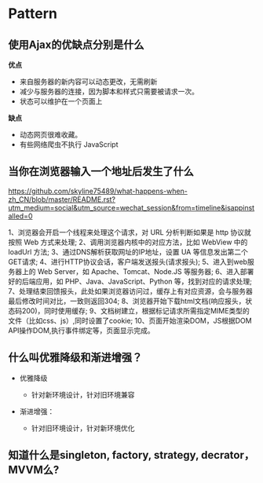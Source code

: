 # Pattern

## 使用Ajax的优缺点分别是什么

**优点**
* 来自服务器的新内容可以动态更改，无需刷新
* 减少与服务器的连接，因为脚本和样式只需要被请求一次。
* 状态可以维护在一个页面上

**缺点**
* 动态网页很难收藏。
* 有些网络爬虫不执行 JavaScript


## 当你在浏览器输入一个地址后发生了什么
https://github.com/skyline75489/what-happens-when-zh_CN/blob/master/README.rst?utm_medium=social&utm_source=wechat_session&from=timeline&isappinstalled=0


1、浏览器会开启一个线程来处理这个请求，对 URL 分析判断如果是 http 协议就按照 Web 方式来处理;
2、调用浏览器内核中的对应方法，比如 WebView 中的 loadUrl 方法;
3、通过DNS解析获取网址的IP地址，设置 UA 等信息发出第二个GET请求;
4、进行HTTP协议会话，客户端发送报头(请求报头);
5、进入到web服务器上的 Web Server，如 Apache、Tomcat、Node.JS 等服务器;
6、进入部署好的后端应用，如 PHP、Java、JavaScript、Python 等，找到对应的请求处理;
7、处理结束回馈报头，此处如果浏览器访问过，缓存上有对应资源，会与服务器最后修改时间对比，一致则返回304;
8、浏览器开始下载html文档(响应报头，状态码200)，同时使用缓存;
9、文档树建立，根据标记请求所需指定MIME类型的文件（比如css、js）,同时设置了cookie;
10、页面开始渲染DOM，JS根据DOM API操作DOM,执行事件绑定等，页面显示完成。


## 什么叫优雅降级和渐进增强？

* 优雅降级
  * 针对新环境设计，针对旧环境兼容

* 渐进增强：
  * 针对旧环境设计，针对新环境优化

## 知道什么是singleton, factory, strategy, decrator， MVVM么?